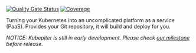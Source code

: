 [![Quality Gate Status](https://sonarcloud.io/api/project_badges/measure?project=invisal_kubepiter&metric=alert_status)](https://sonarcloud.io/summary/new_code?id=invisal_kubepiter) [![Coverage](https://sonarcloud.io/api/project_badges/measure?project=invisal_kubepiter&metric=coverage)](https://sonarcloud.io/summary/new_code?id=invisal_kubepiter)

Turning your Kubernetes into an uncomplicated platform as a service (PaaS). Provides your Git repository, it will build and deploy for you.

*NOTICE: Kubepiter is still in early development. Please check [our milestone](https://github.com/invisal/kubepiter/milestone/1*) before release.*